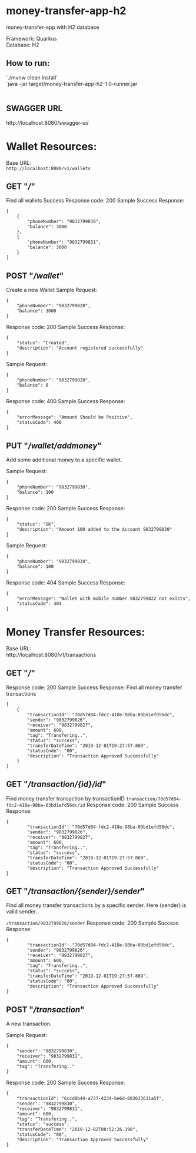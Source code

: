 # money-transfer-app-h2
money-transfer-app with H2 database

Framework: Quarkus<br>
Database: H2


<h2>How to run:</h2>
`./mvnw clean install`<br>
`java -jar target/money-transfer-app-h2-1.0-runner.jar` <br><br>

<h2>SWAGGER URL</h2>
http://localhost:8080/swagger-ui/

<h1>Wallet Resources:</h1>

Base URL:<br />
`http://localhost:8080/v1/wallets`

GET "<i>/</i>"
-
Find all wallets
Success Response code: 200
Sample Success Response:
```
[
    {
        "phoneNumber": "9832799830",
        "balance": 3000
    },
    {
        "phoneNumber": "9832799831",
        "balance": 3000
    }
]
```

POST "<i>/wallet</i>"
-
Create a new Wallet
Sample Request:
```
{
	"phoneNumber": "9832799828",
	"balance": 3000
}
```

Response code: 200
Sample Success Response:
```
{
    "status": "Created",
    "description": "Account registered successfully"
}
```
Sample Request:
```
{
	"phoneNumber": "9832799828",
	"balance": 0
}
```
Response code: 400
Sample Success Response:
```
{
    "errorMessage": "Amount Should be Positive",
    "statusCode": 400
}
```


PUT "<i>/wallet/addmoney</i>"
-
Add some additional money to a specific wallet.

Sample Request:
```
{
	"phoneNumber": "9832799830",
	"balance": 100
}
```
Response code: 200
Sample Success Response:
```
{
    "status": "OK",
    "description": "Amount 100 added to the Account 9832799830"
}
```

Sample Request:
```
{
	"phoneNumber": "9832799834",
	"balance": 100
}
```
Response code: 404
Sample Success Response:
```
{
    "errorMessage": "Wallet with mobile number 9832799822 not exists",
    "statusCode": 404
}
```




<h1>Money Transfer Resources:</h1>

Base URL:<br />
http://localhost:8080/v1/transactions

GET "<i>/</i>"
-
Response code: 200
Sample Success Response:
Find all money transfer transactions
```
[
    {
        "transactionId": "70d57d84-fdc2-418e-98ba-03bd1efd56dc",
        "sender": "9832799826",
        "receiver": "9832799827",
        "amount": 600,
        "tag": "Transfering..",
        "status": "success",
        "transferDateTime": "2019-12-01T19:27:57.869",
        "statusCode": "00",
        "description": "Transaction Approved Successfully"
    }
]
```


GET "<i>/transaction/{id}/id</i>"
-
Find money transfer transaction by transactionID
`transaction/70d57d84-fdc2-418e-98ba-03bd1efd56dc/id`
Response code: 200
Sample Success Response:
```
{
        "transactionId": "70d57d84-fdc2-418e-98ba-03bd1efd56dc",
        "sender": "9832799826",
        "receiver": "9832799827",
        "amount": 600,
        "tag": "Transfering..",
        "status": "success",
        "transferDateTime": "2019-12-01T19:27:57.869",
        "statusCode": "00",
        "description": "Transaction Approved Successfully"
}
```


GET "<i>/transaction/{sender}/sender</i>"
-
Find all money transfer transactions by a specific sender. Here {sender} is valid sender.

`/transaction/9832799826/sender`
Response code: 200
Sample Success Response:
```
{
        "transactionId": "70d57d84-fdc2-418e-98ba-03bd1efd56dc",
        "sender": "9832799826",
        "receiver": "9832799827",
        "amount": 600,
        "tag": "Transfering..",
        "status": "success",
        "transferDateTime": "2019-12-01T19:27:57.869",
        "statusCode": "00",
        "description": "Transaction Approved Successfully"
}
```

POST "<i>/transaction</i>"
-
A new transaction.

Sample Request:
```
{
	"sender": "9832799830",
	"receiver": "9832799831",
	"amount": 600,
	"tag": "Transfering.."
}
```

Response code: 200
Sample Success Response:
```
{
    "transactionId": "6ccd8b44-a737-4234-be6d-082633631a5f",
    "sender": "9832799830",
    "receiver": "9832799831",
    "amount": 600,
    "tag": "Transfering..",
    "status": "success",
    "transferDateTime": "2019-12-02T00:52:26.198",
    "statusCode": "00",
    "description": "Transaction Approved Successfully"
}
```
